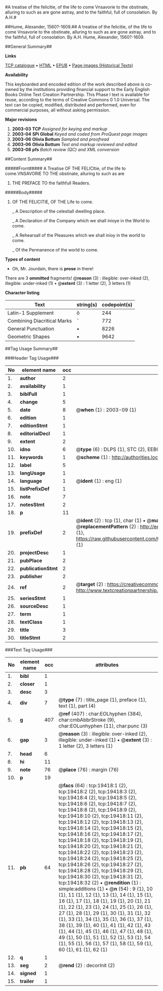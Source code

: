 #A treatise of the felicitie, of the life to come Vnsavorie to the obstinate, alluring to such as are gone astray, and to the faithful, full of consolation. By A.H.#

##Hume, Alexander, 1560?-1609.##
A treatise of the felicitie, of the life to come Vnsavorie to the obstinate, alluring to such as are gone astray, and to the faithful, full of consolation. By A.H.
Hume, Alexander, 1560?-1609.

##General Summary##

**Links**

[TCP catalogue](http://www.ota.ox.ac.uk/tcp/)  • 
[HTML](http://tei.it.ox.ac.uk/tcp/Texts-HTML/free/A03/A03828.html)  • 
[EPUB](http://tei.it.ox.ac.uk/tcp/Texts-EPUB/free/A03/A03828.epub) • 
[Page images (Historical Texts)](https://data.historicaltexts.jisc.ac.uk/view?pubId=eebo-99854012e&pageId=eebo-99854012e-19418-1)

**Availability**

This keyboarded and encoded edition of the
	       work described above is co-owned by the institutions
	       providing financial support to the Early English Books
	       Online Text Creation Partnership. This Phase I text is
	       available for reuse, according to the terms of Creative
	       Commons 0 1.0 Universal. The text can be copied,
	       modified, distributed and performed, even for
	       commercial purposes, all without asking permission.

**Major revisions**

1. __2003-03__ __TCP__ *Assigned for keying and markup*
1. __2003-04__ __SPi Global__ *Keyed and coded from ProQuest page images*
1. __2003-06__ __Olivia Bottum__ *Sampled and proofread*
1. __2003-06__ __Olivia Bottum__ *Text and markup reviewed and edited*
1. __2003-08__ __pfs__ *Batch review (QC) and XML conversion*

##Content Summary##

#####Front#####
A Treatise OF THE FELICItie, of the life to come.VNSAVORIE TO THE obstinate, alluring to such as are
1. THE PREFACE TO the faithfull Readers.

#####Body#####

1. OF THE FELICITIE, OF THE Life to come.

    _ A Description of the celestiall dwelling place.

    _ A Declaration of the Company which we shall inioye in the World to come.

    _ A Rehearsall of the Pleasures which we shall inioy in the world to come.

    _ Of the Permanence of the world to come.

**Types of content**

  * Oh, Mr. Jourdain, there is **prose** in there!

There are 3 **ommitted** fragments! 
 @__reason__ (3) : illegible: over-inked (2), illegible: under-inked (1)  •  @__extent__ (3) : 1 letter (2), 3 letters (1)

**Character listing**


|Text|string(s)|codepoint(s)|
|---|---|---|
|Latin-1 Supplement|ô|244|
|Combining             Diacritical Marks|̄|772|
|General Punctuation|•|8226|
|Geometric Shapes|▪|9642|

##Tag Usage Summary##

###Header Tag Usage###

|No|element name|occ|attributes|
|---|---|---|---|
|1.|__author__|2||
|2.|__availability__|1||
|3.|__biblFull__|1||
|4.|__change__|5||
|5.|__date__|8| @__when__ (1) : 2003-09 (1)|
|6.|__edition__|1||
|7.|__editionStmt__|1||
|8.|__editorialDecl__|1||
|9.|__extent__|2||
|10.|__idno__|6| @__type__ (6) : DLPS (1), STC (2), EEBO-CITATION (1), PROQUEST (1), VID (1)|
|11.|__keywords__|1| @__scheme__ (1) : http://authorities.loc.gov/ (1)|
|12.|__label__|5||
|13.|__langUsage__|1||
|14.|__language__|1| @__ident__ (1) : eng (1)|
|15.|__listPrefixDef__|1||
|16.|__note__|7||
|17.|__notesStmt__|2||
|18.|__p__|11||
|19.|__prefixDef__|2| @__ident__ (2) : tcp (1), char (1)  •  @__matchPattern__ (2) : ([0-9\-]+):([0-9IVX]+) (1), (.+) (1)  •  @__replacementPattern__ (2) : http://eebo.chadwyck.com/downloadtiff?vid=$1&page=$2 (1), https://raw.githubusercontent.com/textcreationpartnership/Texts/master/tcpchars.xml#$1 (1)|
|20.|__projectDesc__|1||
|21.|__pubPlace__|2||
|22.|__publicationStmt__|2||
|23.|__publisher__|2||
|24.|__ref__|2| @__target__ (2) : https://creativecommons.org/publicdomain/zero/1.0/ (1), http://www.textcreationpartnership.org/docs/. (1)|
|25.|__seriesStmt__|1||
|26.|__sourceDesc__|1||
|27.|__term__|1||
|28.|__textClass__|1||
|29.|__title__|3||
|30.|__titleStmt__|2||


###Text Tag Usage###

|No|element name|occ|attributes|
|---|---|---|---|
|1.|__bibl__|1||
|2.|__closer__|1||
|3.|__desc__|3||
|4.|__div__|7| @__type__ (7) : title_page (1), preface (1), text (1), part (4)|
|5.|__g__|407| @__ref__ (407) : char:EOLhyphen (384), char:cmbAbbrStroke (9), char:EOLunhyphen (11), char:punc (3)|
|6.|__gap__|3| @__reason__ (3) : illegible: over-inked (2), illegible: under-inked (1)  •  @__extent__ (3) : 1 letter (2), 3 letters (1)|
|7.|__head__|6||
|8.|__hi__|11||
|9.|__note__|76| @__place__ (76) : margin (76)|
|10.|__p__|19||
|11.|__pb__|64| @__facs__ (64) : tcp:19418:1 (2), tcp:19418:2 (2), tcp:19418:3 (2), tcp:19418:4 (2), tcp:19418:5 (2), tcp:19418:6 (2), tcp:19418:7 (2), tcp:19418:8 (2), tcp:19418:9 (2), tcp:19418:10 (2), tcp:19418:11 (2), tcp:19418:12 (2), tcp:19418:13 (2), tcp:19418:14 (2), tcp:19418:15 (2), tcp:19418:16 (2), tcp:19418:17 (2), tcp:19418:18 (2), tcp:19418:19 (2), tcp:19418:20 (2), tcp:19418:21 (2), tcp:19418:22 (2), tcp:19418:23 (2), tcp:19418:24 (2), tcp:19418:25 (2), tcp:19418:26 (2), tcp:19418:27 (2), tcp:19418:28 (2), tcp:19418:29 (2), tcp:19418:30 (2), tcp:19418:31 (2), tcp:19418:32 (2)  •  @__rendition__ (1) : simple:additions (1)  •  @__n__ (54) : 9 (1), 10 (1), 11 (1), 12 (1), 13 (1), 14 (1), 15 (1), 16 (1), 17 (1), 18 (1), 19 (1), 20 (1), 21 (1), 22 (1), 23 (1), 24 (1), 25 (1), 26 (1), 27 (1), 28 (1), 29 (1), 30 (1), 31 (1), 32 (1), 33 (1), 34 (1), 35 (1), 36 (1), 37 (1), 38 (1), 39 (1), 40 (1), 41 (1), 42 (1), 43 (1), 44 (1), 45 (1), 46 (1), 47 (1), 48 (1), 49 (1), 50 (1), 51 (1), 52 (1), 53 (1), 54 (1), 55 (1), 56 (1), 57 (1), 58 (1), 59 (1), 60 (1), 61 (1), 62 (1)|
|12.|__q__|1||
|13.|__seg__|2| @__rend__ (2) : decorInit (2)|
|14.|__signed__|1||
|15.|__trailer__|1||
